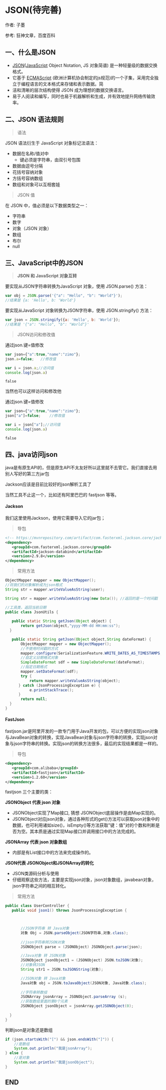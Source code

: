 # JSON(待完善)

作者: 子墨

参考: 狂神文章，百度百科



## 一、什么是JSON

- [JSON](https://baike.baidu.com/item/JSON)([JavaScript](https://baike.baidu.com/item/JavaScript) Object Notation, JS 对象简谱) 是一种轻量级的数据交换格式。
- 它基于 [ECMAScript](https://baike.baidu.com/item/ECMAScript) (欧洲计算机协会制定的js规范)的一个子集，采用完全独立于编程语言的文本格式来存储和表示数据。简
- 洁和清晰的层次结构使得 JSON 成为理想的数据交换语言。 
- 易于人阅读和编写，同时也易于机器解析和生成，并有效地提升网络传输效率。



## 二、JSON 语法规则

> 语法

JSON 语法衍生于 JavaScript 对象标记法语法：

- 数据在名称/值对中
  - 键必须是字符串，由双引号包围
- 数据由逗号分隔
- 花括号容纳对象
- 方括号容纳数组
- 数组和对象可以互相套娃

> JSON 值

在 JSON 中，值必须是以下数据类型之一：

- 字符串
- 数字
- 对象（JSON 对象）
- 数组
- 布尔
- null



## 三、JavaScript中的JSON

> **JSON 和 JavaScript 对象互转**

要实现从JSON字符串转换为JavaScript 对象，使用 JSON.parse() 方法：

```javascript
var obj = JSON.parse('{"a": "Hello", "b": "World"}');
//结果是 {a: 'Hello', b: 'World'}
```

要实现从JavaScript 对象转换为JSON字符串，使用 JSON.stringify() 方法：

```javascript
var json = JSON.stringify({a: 'Hello', b: 'World'});
//结果是 '{"a": "Hello", "b": "World"}'
```



> JSON访问和修改值

通过json.键=值修改

```js
var json={"a":true,"name":"zimo"};
json.a=false;	//修改值

var i = json.a;//访问值
console.log(json.a)
```

```
false
```



当然也可以这样访问和修改他

通过json.键=值修改

```js
var json={"a":true,"name":"zimo"};
json["a"]=false;	//修改值

var i = json["a"];//访问值
console.log(json.a)
```

```
false
```



## 四、java访问json

java是有原生API的，但是原生API不太友好所以这里就不去管它。我们直接去用别人写好的第三方jar包

Jackson应该是目前比较好的json解析工具了

当然工具不止这一个，比如还有阿里巴巴的 fastjson 等等。



#### Jackson

我们这里使用Jackson，使用它需要导入它的jar包；

> 导包

```xml
<!-- https://mvnrepository.com/artifact/com.fasterxml.jackson.core/jackson-core -->
<dependency>
   <groupId>com.fasterxml.jackson.core</groupId>
   <artifactId>jackson-databind</artifactId>
   <version>2.9.8</version>
</dependency>
```



> 常用方法

```java
ObjectMapper mapper = new ObjectMapper();
//将我们的对象解析成为json格式
String str = mapper.writeValueAsString(user);

String str = mapper.writeValueAsString(new Data()); //返回的是一个时间戳
```

```java
//工具类，返回当前日期
public class JsonUtils {
   
   public static String getJson(Object object) {
       return getJson(object,"yyyy-MM-dd HH:mm:ss");
  }

   public static String getJson(Object object,String dateFormat) {
       ObjectMapper mapper = new ObjectMapper();
       //不使用时间戳的方式
       mapper.configure(SerializationFeature.WRITE_DATES_AS_TIMESTAMPS, false);
       //自定义日期格式对象
       SimpleDateFormat sdf = new SimpleDateFormat(dateFormat);
       //指定日期格式
       mapper.setDateFormat(sdf);
       try {
           return mapper.writeValueAsString(object);
      } catch (JsonProcessingException e) {
           e.printStackTrace();
      }
       return null;
  }
}
```





#### FastJson

fastjson.jar是阿里开发的一款专门用于Java开发的包，可以方便的实现json对象与JavaBean对象的转换，实现JavaBean对象与json字符串的转换，实现json对象与json字符串的转换。实现json的转换方法很多，最后的实现结果都是一样的。



> 导包

```xml
<dependency>
   <groupId>com.alibaba</groupId>
   <artifactId>fastjson</artifactId>
   <version>1.2.60</version>
</dependency>
```



fastjson 三个主要的类：

**JSONObject  代表 json 对象** 

- JSONObject实现了Map接口, 猜想 JSONObject底层操作是由Map实现的。
- JSONObject对应json对象，通过各种形式的get()方法可以获取json对象中的数据，也可利用诸如size()，isEmpty()等方法获取"键：值"对的个数和判断是否为空。其本质是通过实现Map接口并调用接口中的方法完成的。

**JSONArray  代表 json 对象数组**

- 内部是有List接口中的方法来完成操作的。

**JSON代表 JSONObject和JSONArray的转化**

- JSON类源码分析与使用
- 仔细观察这些方法，主要是实现json对象，json对象数组，javabean对象，json字符串之间的相互转化。



> 常用方法

```java
public class UserController {
   public void json1() throws JsonProcessingException {   
       


       //JSON字符串 转 Java对象
       对象 Obj = JSON.parseObject(JSON字符串,对象.class);
       
       //json字符串转JSON对象
       JSONObject parse = (JSONObject) JSONObject.parse(json);

       //Java对象 转 JSON对象
       JSONObject jsonObject1 = (JSONObject) JSON.toJSON(对象);
       //对象转JSON
       String str1 = JSON.toJSONString(对象); 

       //JSON对象 转 Java对象
       Java对象 obj = JSON.toJavaObject(JSON对象, Java对象.class);
       
       //字符串转数组
       JSONArray jsonArray = JSONObject.parseArray (s);
       //获取数组里面的第0个元素
       JSONObject jsonObject = jsonArray.getJSONObject(0);
       
  }
}
```



判断json是对象还是数组

```java
if (json.startsWith("[") && json.endsWith("]")) {
    //是数组
    System.out.println("我是jsonArray");
} else {
    //是对象
    System.out.println("我是jsonObject");
}
```







## END